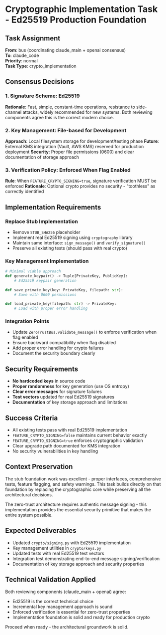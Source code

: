 # Cryptographic Implementation Task - Ed25519 Production Foundation

## Task Assignment
**From**: bus (coordinating claude_main + openai consensus)  
**To**: claude_code  
**Priority**: normal  
**Task Type**: crypto_implementation  

## Consensus Decisions

### 1. Signature Scheme: Ed25519
**Rationale**: Fast, simple, constant-time operations, resistance to side-channel attacks, widely recommended for new systems. Both reviewing components agree this is the correct modern choice.

### 2. Key Management: File-based for Development
**Approach**: Local filesystem storage for development/testing phase
**Future**: External KMS integration (Vault, AWS KMS) reserved for production deployment
**Security**: Proper file permissions (0600) and clear documentation of storage approach

### 3. Verification Policy: Enforced When Flag Enabled
**Rule**: When `FEATURE_CRYPTO_SIGNING=true`, signature verification MUST be enforced
**Rationale**: Optional crypto provides no security - "toothless" as correctly identified

## Implementation Requirements

### Replace Stub Implementation
- Remove `STUB_SHA256` placeholder
- Implement real Ed25519 signing using `cryptography` library
- Maintain same interface: `sign_message()` and `verify_signature()`
- Preserve all existing tests (should pass with real crypto)

### Key Management Implementation
```python
# Minimal viable approach
def generate_keypair() -> Tuple[PrivateKey, PublicKey]:
    # Ed25519 keypair generation
    
def save_private_key(key: PrivateKey, filepath: str):
    # Save with 0600 permissions
    
def load_private_key(filepath: str) -> PrivateKey:
    # Load with proper error handling
```

### Integration Points
- Update `ZeroTrustBus.validate_message()` to enforce verification when flag enabled
- Ensure backward compatibility when flag disabled
- Add proper error handling for crypto failures
- Document the security boundary clearly

## Security Requirements
- **No hardcoded keys** in source code
- **Proper randomness** for key generation (use OS entropy)
- **Clear error messages** for signature failures
- **Test vectors** updated for real Ed25519 signatures
- **Documentation** of key storage approach and limitations

## Success Criteria
- All existing tests pass with real Ed25519 implementation
- `FEATURE_CRYPTO_SIGNING=false` maintains current behavior exactly
- `FEATURE_CRYPTO_SIGNING=true` enforces cryptographic validation
- Clear upgrade path documented for KMS integration
- No security vulnerabilities in key handling

## Context Preservation
The stub foundation work was excellent - proper interfaces, comprehensive tests, feature flagging, and safety warnings. This task builds directly on that foundation by replacing the cryptographic core while preserving all the architectural decisions.

The zero-trust architecture requires authentic message signing - this implementation provides the essential security primitive that makes the entire system possible.

## Expected Deliverables
- Updated `crypto/signing.py` with Ed25519 implementation
- Key management utilities in `crypto/keys.py` 
- Updated tests with real Ed25519 test vectors
- Integration test demonstrating end-to-end message signing/verification
- Documentation of key storage approach and security properties

## Technical Validation Applied
Both reviewing components (claude_main + openai) agree:
- Ed25519 is the correct technical choice
- Incremental key management approach is sound
- Enforced verification is essential for zero-trust properties
- Implementation foundation is solid and ready for production crypto

Proceed when ready - the architectural groundwork is solid.